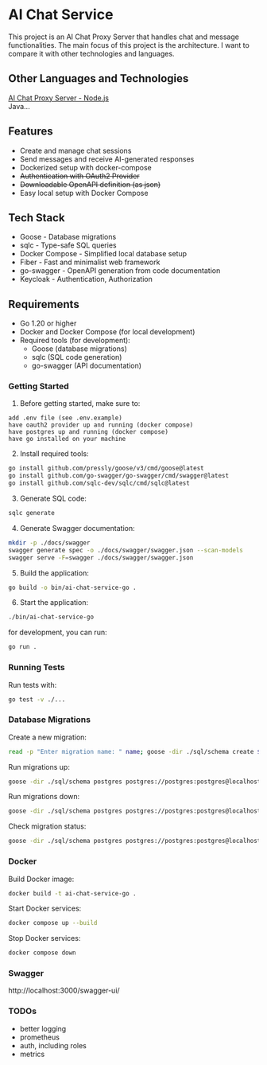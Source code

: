 # AI Chat Service

This project is an AI Chat Proxy Server that handles chat and message functionalities.
The main focus of this project is the architecture. I want to compare it with other technologies and languages.

## Other Languages and Technologies

[AI Chat Proxy Server - Node.js](https://github.com/paulnaber/ai-chat-service-nodejs) <br>
Java...

## Features

- Create and manage chat sessions
- Send messages and receive AI-generated responses
- Dockerized setup with docker-compose
- ~~Authentication with OAuth2 Provider~~
- ~~Downloadable OpenAPI definition (as json)~~
- Easy local setup with Docker Compose

## Tech Stack

- Goose - Database migrations
- sqlc - Type-safe SQL queries
- Docker Compose - Simplified local database setup
- Fiber - Fast and minimalist web framework
- go-swagger - OpenAPI generation from code documentation
- Keycloak - Authentication, Authorization

## Requirements

- Go 1.20 or higher
- Docker and Docker Compose (for local development)
- Required tools (for development):
  - Goose (database migrations)
  - sqlc (SQL code generation)
  - go-swagger (API documentation)

### Getting Started

1. Before getting started, make sure to:

```
add .env file (see .env.example)
have oauth2 provider up and running (docker compose)
have postgres up and running (docker compose)
have go installed on your machine
```

2. Install required tools:

```bash
go install github.com/pressly/goose/v3/cmd/goose@latest
go install github.com/go-swagger/go-swagger/cmd/swagger@latest
go install github.com/sqlc-dev/sqlc/cmd/sqlc@latest
```

3. Generate SQL code:

```bash
sqlc generate
```

4. Generate Swagger documentation:

```bash
mkdir -p ./docs/swagger
swagger generate spec -o ./docs/swagger/swagger.json --scan-models
swagger serve -F=swagger ./docs/swagger/swagger.json
```

5. Build the application:

```bash
go build -o bin/ai-chat-service-go .
```

6. Start the application:

```bash
./bin/ai-chat-service-go
```

for development, you can run:

```bash
go run .
```

### Running Tests

Run tests with:

```bash
go test -v ./...
```

### Database Migrations

Create a new migration:

```bash
read -p "Enter migration name: " name; goose -dir ./sql/schema create $name sql
```

Run migrations up:

```bash
goose -dir ./sql/schema postgres postgres://postgres:postgres@localhost:5432/aichat up
```

Run migrations down:

```bash
goose -dir ./sql/schema postgres postgres://postgres:postgres@localhost:5432/aichat up
```

Check migration status:

```bash
goose -dir ./sql/schema postgres postgres://postgres:postgres@localhost:5432/aichat status
```

### Docker

Build Docker image:

```bash
docker build -t ai-chat-service-go .
```

Start Docker services:

```bash
docker compose up --build
```

Stop Docker services:

```bash
docker compose down
```

### Swagger

http://localhost:3000/swagger-ui/

### TODOs

- better logging
- prometheus
- auth, including roles
- metrics
